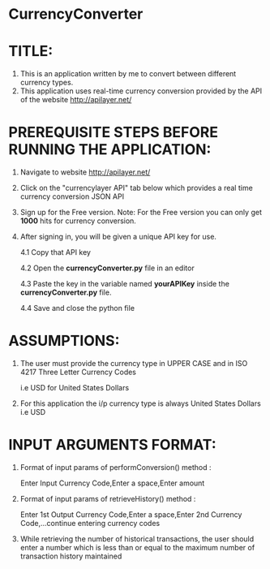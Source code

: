 # CurrencyConverter

# TITLE: 
1. This is an application written by me to convert between different currency types.
2. This application uses real-time currency conversion provided by the API of the website http://apilayer.net/

# PREREQUISITE STEPS BEFORE RUNNING THE APPLICATION:
1. Navigate to website http://apilayer.net/
2. Click on the "currencylayer API" tab below which provides a real time currency conversion JSON API
3. Sign up for the Free version. Note: For the Free version you can only get <b>1000</b> hits for currency conversion.
4. After signing in, you will be given a unique API key for use.

   4.1 Copy that API key

   4.2 Open the <b>currencyConverter.py</b> file in an editor

   4.3 Paste the key in the variable named <b>yourAPIKey</b> inside the <b>currencyConverter.py</b> file.

   4.4 Save and close the python file

# ASSUMPTIONS:
1. The user must provide the currency type in UPPER CASE and in ISO 4217 Three Letter Currency Codes

     i.e USD for United States Dollars 
2. For this application the i/p currency type is always United States Dollars i.e USD


# INPUT ARGUMENTS FORMAT:

1. Format of input params of performConversion() method :

   Enter Input Currency Code,Enter a space,Enter amount
2. Format of input params of retrieveHistory() method :

   Enter 1st Output Currency Code,Enter a space,Enter 2nd Currency Code,...continue entering currency codes
   
3. While retrieving the number of historical transactions, the user should enter a number which is less than or equal to the maximum number of transaction history maintained
